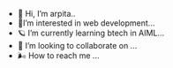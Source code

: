 - 🐇 Hi, I’m arpita..
- 🤍I’m interested in web development...
- 🪐 I’m currently learning btech in AIML...
- 🌙 I’m looking to collaborate on ...
- 🌬️ How to reach me ...

<!---
Arps09/Arps09 is a ✨ special ✨ repository because its `README.md` (this file) appears on your GitHub profile.
You can click the Preview link to take a look at your changes.
--->
